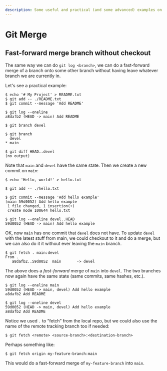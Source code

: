 ```yaml
---
description: Some useful and practical (and some advanced) examples on `git merge'.
---
```


# Git Merge

## Fast-forward merge branch without checkout

The same way we can do `git log <branch>`, we can do a fast-forward merge of a branch onto some other branch without having leave whatever branch we are currently in.

Let's see a practical example:

```shell-session
$ echo '# My Project' > README.txt
$ git add -- ./README.txt 
$ git commit --message 'Add README'

$ git log --oneline 
a8dafb2 (HEAD -> main) Add README

$ git branch devel

$ git branch 
  devel
* main

$ git diff HEAD..devel
(no output)
```

Note that `main` and `devel` have the same state.
Then we create a new commit on `main`:

```shell-session
$ echo 'Hello, world!' > hello.txt

$ git add -- ./hello.txt 

$ git commit --message 'Add hello example'
[main 59d0052] Add hello example
 1 file changed, 1 insertion(+)
 create mode 100644 hello.txt

$ git log --oneline devel..HEAD
59d0052 (HEAD -> main) Add hello example
```

OK, now `main` has one commit that `devel` does not have.
To update `devel` with the latest stuff from main, we could checkout to it and do a merge, but we can also do it it without ever leaving the `main` branch.

```shell-session
$ git fetch . main:devel
From .
   a8dafb2..59d0052  main       -> devel
```

The above does a *fast-forward* merge of `main` into `devel`.
The two branches now again have the same state (same commits, same hashes, etc.).

```shell-session
$ git log --oneline main
59d0052 (HEAD -> main, devel) Add hello example
a8dafb2 Add README

$ git log --oneline devel
59d0052 (HEAD -> main, devel) Add hello example
a8dafb2 Add README

```

Notice we used `.` to “fetch” from the local repo, but we could also use the name of the remote tracking branch too if needed:

```shell-session
$ git fetch <remote> <source-branch>:<destination-branch>
```

Perhaps something like:

```shell-session
$ git fetch origin my-feature-branch:main
```

This would do a fast-forward merge of `my-feature-branch` into `main`.
